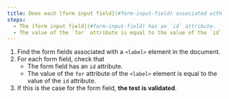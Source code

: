 ```yaml
---
title: Does each [form input field](#form-input-field) associated with a `<label>` tag having a `for` attribute, meet these conditions?
steps:
  - The [form input field](#form-input-field) has an `id` attribute.
  - The value of the `for` attribute is equal to the value of the `id` attribute of the associated [form input field](#form-input-field).
---
```


1. Find the form fields associated with a `<label>` element in the document.
2. For each form field, check that
   - The form field has an `id` attribute.
   - The value of the `for` attribute of the `<label>` element is equal to the value of the `id` attribute.
3. If this is the case for the form field, **the test is validated**.

